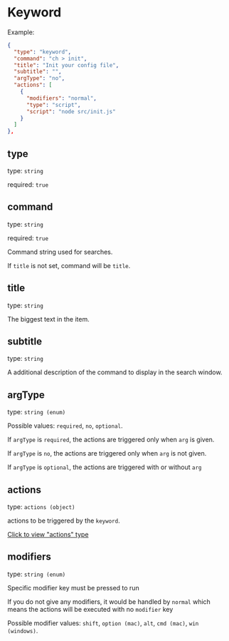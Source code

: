 # Keyword

Example:

```json
{
  "type": "keyword",
  "command": "ch > init",
  "title": "Init your config file",
  "subtitle": "",
  "argType": "no",
  "actions": [
    {
      "modifiers": "normal",
      "type": "script",
      "script": "node src/init.js"
    }
  ]
},
```

## type

type: `string`

required: `true`

## command

type: `string`

required: `true`

Command string used for searches.

If `title` is not set, command will be `title`.

## title

type: `string`

The biggest text in the item.

## subtitle

type: `string`

A additional description of the command to display in the search window.

## argType

type: `string (enum)`

Possible values: `required`, `no`, `optional`.

If `argType` is `required`, the actions are triggered only when `arg` is given.

If `argType` is `no`, the actions are triggered only when `arg` is not given.

If `argType` is `optional`, the actions are triggered with or without `arg`

## actions

type: `actions (object)`

actions to be triggered by the `keyword`.

[Click to view "actions" type](./documents/actions-description.md)

## modifiers

type: `string (enum)`

Specific modifier key must be pressed to run

If you do not give any modifiers, it would be handled by `normal` which means the actions will be executed with no `modifier` key

Possible modifier values: `shift`, `option (mac)`, `alt`, `cmd (mac)`, `win (windows)`.